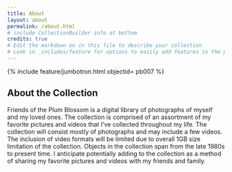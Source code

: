 ```yaml
---
title: About
layout: about
permalink: /about.html
# include CollectionBuilder info at bottom
credits: true
# Edit the markdown on in this file to describe your collection
# Look in _includes/feature for options to easily add features to the page
---
```


{% include feature/jumbotron.html objectid= pb007 %}


## About the Collection

Friends of the Plum Blossom is a digital library of photographs of myself and my loved ones. The collection is comprised of an assortment of my favorite pictures and videos that I’ve collected throughout my life.  The collection will consist mostly of photographs and may include a few videos. The inclusion of video formats will be limited due to overall 1GB size limitation of the collection.  Objects in the collection span from the late 1980s to present time. I anticipate potentially adding to the collection as a method of sharing my favorite pictures and videos with my friends and family. 




